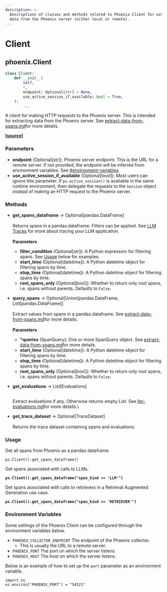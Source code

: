 ```yaml
---
description: >-
  Descriptions of classes and methods related to Phoenix Client for extracting
  data from the Phoenix server (either local or remote).
---
```


# Client

## phoenix.Client

```python
class Client:
    def __init__(
        self,
        *,
        endpoint: Optional[str] = None,
        use_active_session_if_available: bool = True,
    ):
        ...
```

A client for making HTTP requests to the Phoenix server. This is intended for extracting data from the Phoenix server. See [extract-data-from-spans.md](../how-to/extract-data-from-spans.md "mention")for more details.

**\[**[**source**](https://github.com/Arize-ai/phoenix/blob/29800e4ed4a901ad19874ba049638e13d8c67b87/src/phoenix/session/client.py#L22)**]**

### Parameters

* **endpoint** (Optional\[str]): Phoenix server endpoint. This is the URL for a remote server. If not provided, the endpoint will be inferred from environment variables. See [#environment-variables](client.md#environment-variables "mention").
* **use\_active\_session\_if\_available** (Optional\[bool]): Most users can ignore this parameter. If `px.active_session()` is available in the same runtime environment, then delegate the requests to the `Session` object instead of making an HTTP request to the Phoenix server.

### Methods

*   **get\_spans\_dataframe** -> Optional\[pandas.DataFrame]\
    \
    Returns spans in a pandas.dataframe. Filters can be applied. See [LLM Traces](../concepts/llm-traces.md) for more about tracing your LLM application.\
    \
    **Parameters**

    * **filter\_condition** (Optional\[str]): A Python expression for filtering spans. See [Usage](client.md#usage-3) below for examples.
    * **start\_time** (Optional\[datetime]): A Python datetime object for filtering spans by time.
    * **stop\_time** (Optional\[datetime]): A Python datetime object for filtering spans by time.
    * **root\_spans\_only** (Optional\[bool]): Whether to return only root spans, i.e. spans without parents. Defaults to `False`.


*   **query\_spans** -> Optional\[Union\[pandas.DataFrame, List\[pandas.DataFrame]]\
    \
    Extract values from spans in a pandas.dataframe. See [extract-data-from-spans.md](../how-to/extract-data-from-spans.md "mention")for more details.\
    \
    **Parameters**

    * **\*queries** (SpanQuery): One or more SpanQuery object. See [extract-data-from-spans.md](../how-to/extract-data-from-spans.md "mention")for more details.
    * **start\_time** (Optional\[datetime]): A Python datetime object for filtering spans by time.
    * **stop\_time** (Optional\[datetime]): A Python datetime object for filtering spans by time.
    * **root\_spans\_only** (Optional\[bool]): Whether to return only root spans, i.e. spans without parents. Defaults to `False`.


*   **get\_evaluations** -> List\[Evaluations]

    \
    Extract evaluations if any. Otherwise returns empty List. See [llm-evaluations.md](../how-to/define-your-schema/llm-evaluations.md "mention")for more details.\

* **get\_trace\_dataset** -> Optional\[TraceDataset]\
  \
  Returns the trace dataset containing spans and evaluations.

### Usage

Get all spans from Phoenix as a pandas dataframe.

```
px.Client().get_spans_dataframe()
```

Get spans associated with calls to LLMs.

<pre class="language-python"><code class="lang-python"><strong>px.Client().get_spans_dataframe("span_kind == 'LLM'")
</strong></code></pre>

Get spans associated with calls to retrievers in a Retrieval Augmented Generation use case.

<pre class="language-python"><code class="lang-python"><strong>px.Client().get_spans_dataframe("span_kind == 'RETRIEVER'")
</strong></code></pre>

### Environment Variables

Some settings of the Phoenix Client can be configured through the environment variables below.&#x20;

* `PHOENIX_COLLECTOR_ENDPOINT` The endpoint of the Phoenix collector.
  * This is usually the URL to a remote server.
* `PHOENIX_PORT` The port on which the server listens.
* `PHOENIX_HOST` The host on which the server listens.

Below is an example of how to set up the `port` parameter as an environment variable.

```
import os
os.environ["PHOENIX_PORT"] = "54321"
```
